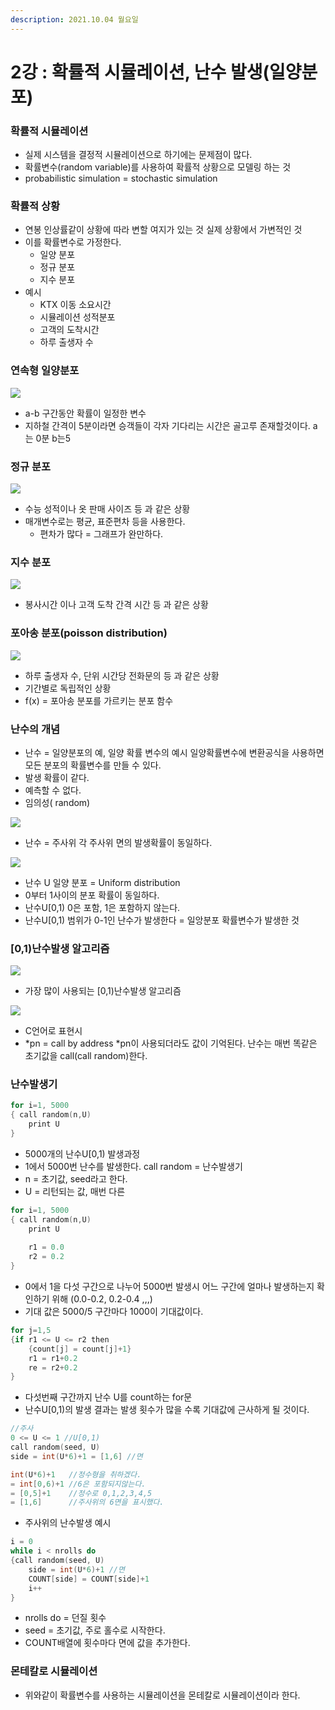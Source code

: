 ```yaml
---
description: 2021.10.04 월요일
---
```


# 2강 : 확률적 시뮬레이션, 난수 발생\(일양분포\)

### 확률적 시뮬레이션

* 실제 시스템을 결정적 시뮬레이션으로 하기에는 문제점이 많다.
* 확률변수\(random variable\)를 사용하여 확률적 상황으로 모델링 하는 것
* probabilistic simulation = stochastic simulation

### 확률적 상황

* 연봉 인상률같이 상황에 따라 변할 여지가 있는 것 실제 상황에서 가변적인 것
* 이를 확률변수로 가정한다.
  * 일양 분포
  * 정규 분포
  * 지수 분포
* 예시
  * KTX 이동 소요시간
  * 시뮬레이션 성적분포
  * 고객의 도착시간 
  * 하루 출생자 수

### 연속형 일양분포

![](../../../.gitbook/assets/1%20%28142%29.png)

* a-b 구간동안 확률이 일정한 변수
* 지하철 간격이 5분이라면 승객들이 각자 기다리는 시간은 골고루 존재할것이다. a는 0분 b는5

### 정규 분포

![](../../../.gitbook/assets/2%20%28112%29.png)

* 수능 성적이나 옷 판매 사이즈 등 과 같은 상황
* 매개변수로는 평균, 표준편차 등을 사용한다.
  * 편차가 많다 = 그래프가 완만하다.

### 지수 분포

![](../../../.gitbook/assets/3%20%2885%29.png)

* 봉사시간 이나 고객 도착 간격 시간 등 과 같은 상황

### 포아송 분포\(poisson distribution\)

![](../../../.gitbook/assets/4%20%2858%29.png)

* 하루 출생자 수, 단위 시간당 전화문의 등 과 같은 상황
* 기간별로 독립적인 상황
* f\(x\) = 포아송 분포를 가르키는 분포 함수

### 난수의 개념

* 난수 = 일양분포의 예, 일양 확률 변수의 예시 일양확률변수에 변환공식을 사용하면 모든 분포의 확률변수를 만들 수 있다.
* 발생 확률이 같다.
* 예측할 수 없다.
* 임의성\( random\)

![](../../../.gitbook/assets/5%20%2840%29.png)

* 난수 = 주사위 각 주사위 면의 발생확률이 동일하다.

![](../../../.gitbook/assets/6%20%2827%29.png)

* 난수 U 일양 분포 = Uniform distribution
* 0부터 1사이의 분포 확률이 동일하다.
* 난수U\[0,1\) 0은 포함, 1은 포함하지 않는다.
* 난수U\[0,1\) 범위가 0-1인 난수가 발생한다 = 일앙분포 확률변수가 발생한 것

### \[0,1\)난수발생 알고리즘

![](../../../.gitbook/assets/7%20%2817%29.png)

* 가장 많이 사용되는 \[0,1\)난수발생 알고리즘

![](../../../.gitbook/assets/8%20%2812%29.png)

* C언어로 표현시
* \*pn = call by address \*pn이 사용되더라도 값이 기억된다. 난수는 매번 똑같은 초기값을 call\(call random\)한다.

### 난수발생기

```c
for i=1, 5000
{ call random(n,U)
    print U
}
```

* 5000개의 난수U\[0,1\) 발생과정
* 1에서 5000번 난수를 발생한다. call random = 난수발생기
* n = 초기값, seed라고 한다.
* U = 리턴되는 값, 매번 다른 

```c
for i=1, 5000
{ call random(n,U)
    print U
    
    r1 = 0.0
    r2 = 0.2
}
```

* 0에서 1을 다섯 구간으로 나누어 5000번 발생시 어느 구간에 얼마나 발생하는지 확인하기 위해 \(0.0-0.2, 0.2-0.4 ,,,\)
* 기대 값은 5000/5 구간마다 1000이 기대값이다.

```c
for j=1,5
{if r1 <= U <= r2 then
    {count[j] = count[j]+1}
    r1 = r1+0.2
    re = r2+0.2
}
```

* 다섯번째 구간까지 난수 U를 count하는 for문
* 난수U\[0,1\)의 발생 결과는 발생 횟수가 많을 수록 기대값에 근사하게 될 것이다.

```c
//주사
0 <= U <= 1 //U[0,1)
call random(seed, U)
side = int(U*6)+1 = [1,6] //면

int(U*6)+1   //정수형을 취하겠다.
= int[0,6)+1 //6은 포함되지않는다.
= [0,5]+1    //정수로 0,1,2,3,4,5
= [1,6]      //주사위의 6면을 표시했다.
```

* 주사위의 난수발생 예시

```c
i = 0
while i < nrolls do
{call random(seed, U)
    side = int(U*6)+1 //면
    COUNT[side] = COUNT[side]+1
    i++
} 
```

* nrolls do = 던질 횟수
* seed = 초기값, 주로 홀수로 시작한다.
* COUNT배열에 횟수마다 면에 값을 추가한다.

### 몬테칼로 시뮬레이션

* 위와같이 확률변수를 사용하는 시뮬레이션을 몬테칼로 시뮬레이션이라 한다.

